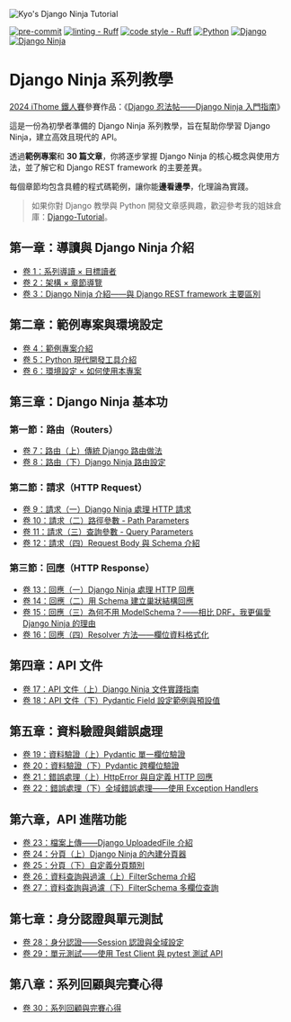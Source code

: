 ![Kyo's Django Ninja Tutorial](https://i.imgur.com/5WLyxcH.png)

[![pre-commit](https://img.shields.io/badge/pre--commit-enabled-blue?labelColor=444&logo=pre-commit)](https://github.com/pre-commit/pre-commit)
[![linting - Ruff](https://img.shields.io/endpoint?url=https://raw.githubusercontent.com/astral-sh/ruff/main/assets/badge/v2.json)](https://github.com/astral-sh/ruff)
[![code style - Ruff](https://img.shields.io/endpoint?url=https://raw.githubusercontent.com/astral-sh/ruff/main/assets/badge/format.json?labelColor=444)](https://github.com/astral-sh/ruff)
[![Python](https://img.shields.io/badge/python-3.12-blue?labelColor=444&logo=python&logoColor=DDD)](https://www.python.org/)
[![Django](https://img.shields.io/badge/django-4.2-forestgreen?labelColor=444&logo=django)](https://www.djangoproject.com/)
[![Django Ninja](https://img.shields.io/badge/django--ninja-1.3-forestgreen?labelColor=444&&logoColor=DDD)](https://django-ninja.dev/)

# Django Ninja 系列教學

[2024 iThome 鐵人賽](https://ithelp.ithome.com.tw/2024ironman/)參賽作品：《[Django 忍法帖——Django Ninja 入門指南](https://ithelp.ithome.com.tw/users/20167825/ironman/7451)》

這是一份為初學者準備的 Django Ninja 系列教學，旨在幫助你學習 Django Ninja，建立高效且現代的 API。

透過**範例專案**和 **30 篇文章**，你將逐步掌握 Django Ninja 的核心概念與使用方法，並了解它和 Django REST framework 的主要差異。

每個章節均包含具體的程式碼範例，讓你能**邊看邊學**，化理論為實踐。

> 如果你對 Django 教學與 Python 開發文章感興趣，歡迎參考我的姐妹倉庫：[Django-Tutorial](https://github.com/kyomind/Django-Tutorial)。

## 第一章：導讀與 Django Ninja 介紹

- [卷 1：系列導讀 × 目標讀者](https://blog.kyomind.tw/django-ninja-01/)
- [卷 2：架構 × 章節導覽](https://blog.kyomind.tw/django-ninja-02/)
- [卷 3：Django Ninja 介紹——與 Django REST framework 主要區別](https://blog.kyomind.tw/django-ninja-03/)

## 第二章：範例專案與環境設定

- [卷 4：範例專案介紹](https://blog.kyomind.tw/django-ninja-04/)
- [卷 5：Python 現代開發工具介紹](https://blog.kyomind.tw/django-ninja-05/)
- [卷 6：環境設定 × 如何使用本專案](https://blog.kyomind.tw/django-ninja-06/)

## 第三章：Django Ninja 基本功

### 第一節：路由（Routers）

- [卷 7：路由（上）傳統 Django 路由做法](https://blog.kyomind.tw/django-ninja-07/)
- [卷 8：路由（下）Django Ninja 路由設定](https://blog.kyomind.tw/django-ninja-08/)

### 第二節：請求（HTTP Request）

- [卷 9：請求（一）Django Ninja 處理 HTTP 請求](https://blog.kyomind.tw/django-ninja-09/)
- [卷 10：請求（二）路徑參數 - Path Parameters](https://blog.kyomind.tw/django-ninja-10/)
- [卷 11：請求（三）查詢參數 - Query Parameters](https://blog.kyomind.tw/django-ninja-11/)
- [卷 12：請求（四）Request Body 與 Schema 介紹](https://blog.kyomind.tw/django-ninja-12/)

### 第三節：回應（HTTP Response）

- [卷 13：回應（一）Django Ninja 處理 HTTP 回應](https://blog.kyomind.tw/django-ninja-13/)
- [卷 14：回應（二）用 Schema 建立巢狀結構回應](https://blog.kyomind.tw/django-ninja-14/)
- [卷 15：回應（三）為何不用 ModelSchema？——相比 DRF，我更偏愛 Django Ninja 的理由](https://blog.kyomind.tw/django-ninja-15/)
- [卷 16：回應（四）Resolver 方法——欄位資料格式化](https://blog.kyomind.tw/django-ninja-16/)

## 第四章：API 文件

- [卷 17：API 文件（上）Django Ninja 文件實踐指南](https://blog.kyomind.tw/django-ninja-17/)
- [卷 18：API 文件（下）Pydantic Field 設定範例與預設值](https://blog.kyomind.tw/django-ninja-18/)

## 第五章：資料驗證與錯誤處理

- [卷 19：資料驗證（上）Pydantic 單一欄位驗證](https://blog.kyomind.tw/django-ninja-19/)
- [卷 20：資料驗證（下）Pydantic 跨欄位驗證](https://blog.kyomind.tw/django-ninja-20/)
- [卷 21：錯誤處理（上）HttpError 與自定義 HTTP 回應](https://blog.kyomind.tw/django-ninja-21/)
- [卷 22：錯誤處理（下）全域錯誤處理——使用 Exception Handlers](https://blog.kyomind.tw/django-ninja-22/)

## 第六章，API 進階功能
- [卷 23：檔案上傳——Django UploadedFile 介紹](https://blog.kyomind.tw/django-ninja-23/)
- [卷 24：分頁（上）Django Ninja 的內建分頁器](https://blog.kyomind.tw/django-ninja-24/)
- [卷 25：分頁（下）自定義分頁類別](https://blog.kyomind.tw/django-ninja-25/)
- [卷 26：資料查詢與過濾（上）FilterSchema 介紹](https://blog.kyomind.tw/django-ninja-26/)
- [卷 27：資料查詢與過濾（下）FilterSchema 多欄位查詢](https://blog.kyomind.tw/django-ninja-27/)

## 第七章：身分認證與單元測試

- [卷 28：身分認證——Session 認證與全域設定](https://blog.kyomind.tw/django-ninja-28/)
- [卷 29：單元測試——使用 Test Client 與 pytest 測試 API](https://blog.kyomind.tw/django-ninja-29/)

## 第八章：系列回顧與完賽心得

- [卷 30：系列回顧與完賽心得](https://blog.kyomind.tw/django-ninja-30/)
